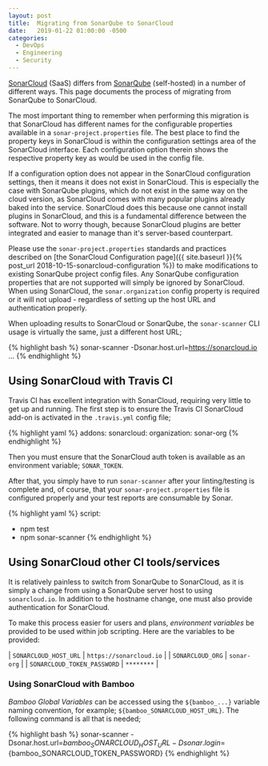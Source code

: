 ```yaml
---
layout: post
title:  Migrating from SonarQube to SonarCloud
date:   2019-01-22 01:00:00 -0500
categories:
  - DevOps
  - Engineering
  - Security
---
```


[SonarCloud](https://sonarcloud.io) (SaaS) differs from [SonarQube](https://www.sonarqube.org/) (self-hosted) in a number of different ways. This page documents the process of migrating from SonarQube to SonarCloud.

The most important thing to remember when performing this migration is that SonarCloud has different names for the configurable properties available in a `sonar-project.properties` file. The best place to find the property keys in SonarCloud is within the configuration settings area of the SonarCloud interface. Each configuration option therein shows the respective property key as would be used in the config file.

If a configuration option does not appear in the SonarCloud configuration settings, then it means it does not exist in SonarCloud. This is especially the case with SonarQube plugins, which do not exist in the same way on the cloud version, as SonarCloud comes with many popular plugins already baked into the service. SonarCloud does this because one cannot install plugins in SonarCloud, and this is a fundamental difference between the software. Not to worry though, because SonarCloud plugins are better integrated and easier to manage than it's server-based counterpart.

Please use the `sonar-project.properties` standards and practices described on [the SonarCloud Configuration
page]({{ site.baseurl }}{% post_url 2018-10-15-sonarcloud-configuration %}) to make modifications to existing SonarQube project config files. Any
SonarQube configuration properties that are not supported will simply be ignored by SonarCloud. When using
SonarCloud, the `sonar.organization` config property is required or it will not upload - regardless of setting up
the host URL and authentication properly.

When uploading results to SonarCloud or SonarQube, the `sonar-scanner` CLI usage is virtually the same, just a
different host URL;

{% highlight bash %}
sonar-scanner -Dsonar.host.url=https://sonarcloud.io ...
{% endhighlight %}

## Using SonarCloud with Travis CI

Travis CI has excellent integration with SonarCloud, requiring very little to get up and running. The first step is
to ensure the Travis CI SonarCloud add-on is activated in the `.travis.yml` config file;

{% highlight yaml %}
addons:
  sonarcloud:
    organization: sonar-org
{% endhighlight %}

Then you must ensure that the SonarCloud auth token is available as an environment variable; `SONAR_TOKEN`.

After that, you simply have to run `sonar-scanner` after your linting/testing is complete and, of course, that your
`sonar-project.properties` file is configured properly and your test reports are consumable by Sonar.

{% highlight yaml %}
script:
  - npm test
  - npm sonar-scanner
{% endhighlight %}

## Using SonarCloud other CI tools/services

It is relatively painless to switch from SonarQube to SonarCloud, as it is simply a change from using a SonarQube
server host to using `sonarcloud.io`. In addition to the hostname change, one must also provide authentication for
SonarCloud.

To make this process easier for users and plans, _environment variables_ be provided to be used
within job scripting. Here are the variables to be provided:

| `SONARCLOUD_HOST_URL` | `https://sonarcloud.io` |
| `SONARCLOUD_ORG` | `sonar-org` |
| `SONARCLOUD_TOKEN_PASSWORD` | `********` |

### Using SonarCloud with Bamboo

_Bamboo Global Variables_ can be accessed using the `${bamboo_...}` variable naming convention, for example; `${bamboo_SONARCLOUD_HOST_URL}`. The following command is all that is needed;

{% highlight bash %}
sonar-scanner -Dsonar.host.url=${bamboo_SONARCLOUD_HOST_URL} -Dsonar.login=${bamboo_SONARCLOUD_TOKEN_PASSWORD}
{% endhighlight %}
